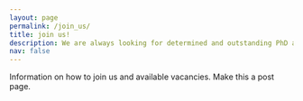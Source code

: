 ```yaml
---
layout: page
permalink: /join_us/
title: join us!
description: We are always looking for determined and outstanding PhD and Postdoc candidates. Are you the next one? 
nav: false
---
```


Information on how to join us and available vacancies. Make this a post page.